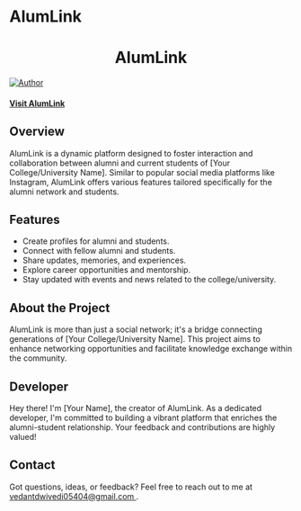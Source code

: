 # AlumLink

<h1 align="center">
    AlumLink
</h1>

[![Author](https://img.shields.io/badge/author-vedant-dwivedi)](https://github.com/vedant-dwivedi)

#### [Visit AlumLink](#)

## Overview

AlumLink is a dynamic platform designed to foster interaction and collaboration between alumni and current students of [Your College/University Name]. Similar to popular social media platforms like Instagram, AlumLink offers various features tailored specifically for the alumni network and students.

## Features

- Create profiles for alumni and students.
- Connect with fellow alumni and students.
- Share updates, memories, and experiences.
- Explore career opportunities and mentorship.
- Stay updated with events and news related to the college/university.

## About the Project

AlumLink is more than just a social network; it's a bridge connecting generations of [Your College/University Name]. This project aims to enhance networking opportunities and facilitate knowledge exchange within the community.

## Developer

Hey there! I'm [Your Name], the creator of AlumLink. As a dedicated developer, I'm committed to building a vibrant platform that enriches the alumni-student relationship. Your feedback and contributions are highly valued!

## Contact

Got questions, ideas, or feedback? Feel free to reach out to me at [vedantdwivedi05404@gmail.com ](mailto:vedantdwivedi05404@gmail.com ).
